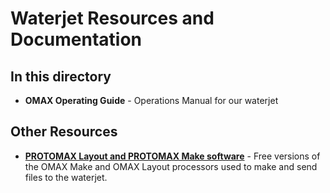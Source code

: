 # Waterjet Resources and Documentation

## In this directory
 * **OMAX Operating Guide** - Operations Manual for our waterjet

## Other Resources
 * **[PROTOMAX Layout and PROTOMAX Make software](https://www.omax.com/libraries/omax/download/)** - Free versions of the OMAX Make and OMAX Layout processors used to make and send files to the waterjet. 
